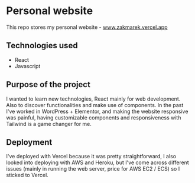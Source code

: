 # Personal website
This repo stores my personal website - www.zakmarek.vercel.app

## Technologies used
- React
- Javascript

## Purpose of the project
I wanted to learn new technologies, React mainly for web development. Also to discover functionalities and make use of components. In the past I've worked in WordPress + Elementor, and making the website responsive was painful, having customizable components and responsiveness with Tailwind is a game changer for me.

## Deployment
I've deployed with Vercel because it was pretty straightforward, I also looked into deploying with AWS and Heroku, but I've come across different issues (mainly in running the web server, price for AWS EC2 / ECS) so I sticked to Vercel.
